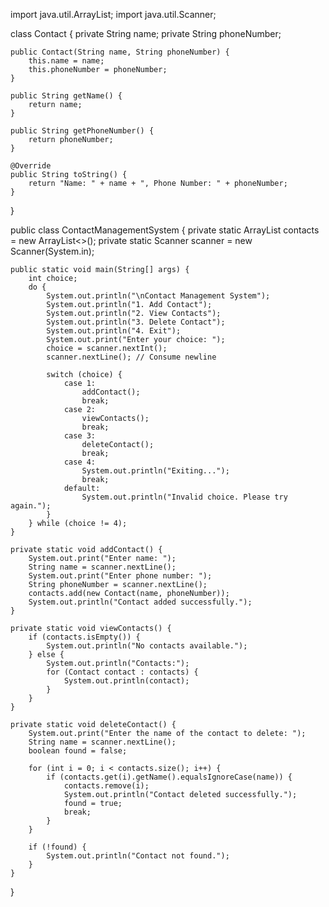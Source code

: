 import java.util.ArrayList;
import java.util.Scanner;

class Contact {
    private String name;
    private String phoneNumber;

    public Contact(String name, String phoneNumber) {
        this.name = name;
        this.phoneNumber = phoneNumber;
    }

    public String getName() {
        return name;
    }

    public String getPhoneNumber() {
        return phoneNumber;
    }

    @Override
    public String toString() {
        return "Name: " + name + ", Phone Number: " + phoneNumber;
    }
}

public class ContactManagementSystem {
    private static ArrayList<Contact> contacts = new ArrayList<>();
    private static Scanner scanner = new Scanner(System.in);

    public static void main(String[] args) {
        int choice;
        do {
            System.out.println("\nContact Management System");
            System.out.println("1. Add Contact");
            System.out.println("2. View Contacts");
            System.out.println("3. Delete Contact");
            System.out.println("4. Exit");
            System.out.print("Enter your choice: ");
            choice = scanner.nextInt();
            scanner.nextLine(); // Consume newline

            switch (choice) {
                case 1:
                    addContact();
                    break;
                case 2:
                    viewContacts();
                    break;
                case 3:
                    deleteContact();
                    break;
                case 4:
                    System.out.println("Exiting...");
                    break;
                default:
                    System.out.println("Invalid choice. Please try again.");
            }
        } while (choice != 4);
    }

    private static void addContact() {
        System.out.print("Enter name: ");
        String name = scanner.nextLine();
        System.out.print("Enter phone number: ");
        String phoneNumber = scanner.nextLine();
        contacts.add(new Contact(name, phoneNumber));
        System.out.println("Contact added successfully.");
    }

    private static void viewContacts() {
        if (contacts.isEmpty()) {
            System.out.println("No contacts available.");
        } else {
            System.out.println("Contacts:");
            for (Contact contact : contacts) {
                System.out.println(contact);
            }
        }
    }

    private static void deleteContact() {
        System.out.print("Enter the name of the contact to delete: ");
        String name = scanner.nextLine();
        boolean found = false;

        for (int i = 0; i < contacts.size(); i++) {
            if (contacts.get(i).getName().equalsIgnoreCase(name)) {
                contacts.remove(i);
                System.out.println("Contact deleted successfully.");
                found = true;
                break;
            }
        }

        if (!found) {
            System.out.println("Contact not found.");
        }
    }
}
